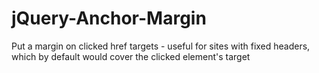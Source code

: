 # jQuery-Anchor-Margin
Put a margin on clicked href targets - useful for sites with fixed headers, which by default would cover the clicked element's target
